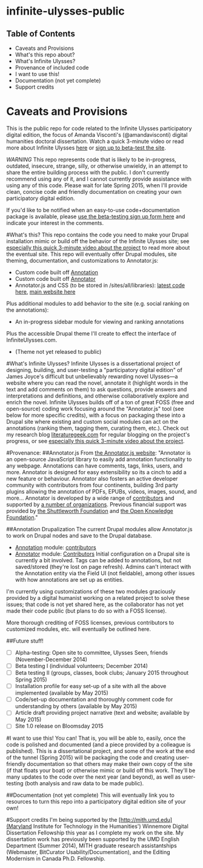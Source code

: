 infinite-ulysses-public
=======================

Table of Contents
---------------------
 * Caveats and Provisions 
 * What's this repo about?
 * What's Infinite Ulysses?
 * Provenance of included code
 * I want to use this!
 * Documentation (not yet complete)
 * Support credits

# Caveats and Provisions
This is the public repo for code related to the Infinite Ulysses participatory digital edition, the focus of Amanda Visconti's (@amandavisconti) digital humanities doctoral dissertation. Watch a quick 3-minute video or read more about Infinite Ulysses [here](http://www.literaturegeek.com/digital-dissertation/) or [sign up to beta-test the site](http://goo.gl/qtcy6).

*WARNING* This repo represents code that is likely to be in-progress, outdated, insecure, strange, silly, or otherwise unwieldy, in an attempt to share the entire building process with the public. I don't currently recommend using any of it, and I cannot currently provide assistance with using any of this code. Please wait for late Spring 2015, when I'll provide clean, concise code and friendly documentation on creating your own participatory digital edition. 

If you'd like to be notified when an easy-to-use code+documentation package is available, please [use the beta-testing sign up form here](http://goo.gl/qtcy6) and indicate your interest in the comments.

#What's this?
This repo contains the code you need to make your Drupal installation mimic or build off the behavior of the Infinite Ulysses site; see [especially this quick 3-minute video about the project](http://www.literaturegeek.com/digital-dissertation/) to read more about the eventual site. This repo will eventually offer Drupal modules, site theming, documentation, and customizations to Annotator.js:

* Custom code built off [Annotation](https://drupal.org/project/annotation)
* Custom code built off [Annotator](https://www.drupal.org/project/annotator)
* Annotator.js and CSS (to be stored in /sites/all/libraries): [latest code here](https://github.com/openannotation/annotator/releases), [main website here](http://annotatorjs.org)

Plus additional modules to add behavior to the site (e.g. social ranking on the annotations):
* An in-progress sidebar module for viewing and ranking annotations

Plus the accessible Drupal theme I'll create to effect the interface of InfiniteUlysses.com.
* (Theme not yet released to public)

#What's Infinite Ulysses?
Infinite Ulysses is a dissertational project of designing, building, and user-testing a "participatory digital edition" of James Joyce's difficult but unbelievably rewarding novel Ulysses—a website where you can read the novel, annotate it (highlight words in the text and add comments on them) to ask questions, provide answers and interpretations and definitions, and otherwise collaboratively explore and enrich the novel. Infinite Ulysses builds off of a ton of great FOSS (free and open-source) coding work focusing around the "Annotator.js" tool (see below for more specific credits), with a focus on packaging these into a Drupal site where existing and custom social modules can act on the annotations (ranking them, tagging them, curating them, etc.). Check out my research blog [literaturegeek.com](http://www.literaturegeek.com) for regular blogging on the project's progress, or see [especially this quick 3-minute video about the project](http://www.literaturegeek.com/digital-dissertation).

#Provenance:
##Annotator.js
From [the Annotator.js website](http://annotatorjs.org/): "Annotator is an open-source JavaScript library to easily add annotation functionality to any webpage. Annotations can have comments, tags, links, users, and more. Annotator is designed for easy extensibility so its a cinch to add a new feature or behaviour. Annotator also fosters an active developer community with contributors from four continents, building 3rd party plugins allowing the annotation of PDFs, EPUBs, videos, images, sound, and more... Annotator is developed by a wide range of [contributors](https://github.com/openannotation/annotator/graphs/contributors) and supported by [a number of organizations](http://annotatorjs.org/showcase.html). Previous financial support was provided by [the Shuttleworth Foundation](https://www.shuttleworthfoundation.org/) and [the Open Knowledge Foundation](https://okfn.org/)."

##Annotation Drupalization
The current Drupal modules allow Annotator.js to work on Drupal nodes and save to the Drupal database. 
* [Annotation](https://www.drupal.org/project/annotation]) module: [contributors](https://www.drupal.org/node/3220/committers?sort=desc&order=Commits)
* [Annotator](https://www.drupal.org/project/annotator) module: [Contributors](https://www.drupal.org/node/1960282/committers)
Initial configuration on a Drupal site is currently a bit involved. Tags can be added to annotations, but not saved/stored (they're lost on page refresh). Admins can't interact with the Annotation entity via the Field UI (not fieldable), among other issues with how annotations are set up as entities.

I'm currently using customizations of these two modules graciously provided by a digital humanist working on a related project to solve these issues; that code is not yet shared here, as the collaborator has not yet made their code public (but plans to do so with a FOSS license).

More thorough crediting of FOSS licenses, previous contributors to customized modules, etc. will eventually be outlined here.

##Future stuff!
- [ ] Alpha-testing: Open site to committee, Ulysses Seen, friends (November-December 2014)
- [ ] Beta testing I (individual volunteers; December 2014)
- [ ] Beta testing II (groups, classes, book clubs; January 2015 throughout Spring 2015)
- [ ] Installation profile for easy set-up of a site with all the above implemented (available by May 2015)
- [ ] Code/set-up documentation and thoroughly comment code for understanding by others (available by May 2015)
- [ ] Article draft providing project narrative (text and website; available by May 2015)
- [ ] Site 1.0 release on Bloomsday 2015

#I want to use this!
You can! That is, you will be able to, easily, once the code is polished and documented (and a piece provided by a colleague is published). This is a dissertational project, and some of the work at the end of the tunnel (Spring 2015) will be packaging the code and creating user-friendly documentation so that others may make their own copy of the site (if that floats your boat) or otherwise mimic or build off this work. They'll be many updates to the code over the next year (and beyond), as well as user-testing (both analysis and raw data to be made public).

##Documentation (not yet complete)
This will eventually link you to resources to turn this repo into a participatory digital edition site of your own!

#Support credits
I'm being supported by the [http://mith.umd.edu](Maryland Institute for Technology in the Humanities') Winnemore Digital Dissertation Fellowship this year as I complete my work on the site. My dissertation work has previously been supported by the UMD English Department (Summer 2014), MITH graduate research assistantships (Webmaster, BitCurator Usability/Documentation), and the Editing Modernism in Canada Ph.D. Fellowship.
